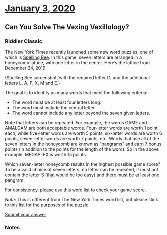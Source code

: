 # [January 3, 2020](https://fivethirtyeight.com/features/can-you-solve-the-vexing-vexillology/)
## Can You Solve The Vexing Vexillology?

### Riddler Classic

The New York Times recently launched some new word puzzles, one of which is [Spelling Bee](https://www.nytimes.com/puzzles/spelling-bee). In this game, seven letters are arranged in a honeycomb lattice, with one letter in the center. Here’s the lattice from December 24, 2019:

(Spelling Bee screenshot, with the required letter G, and the additional letters L, A, P, X, M and E.)

The goal is to identify as many words that meet the following criteria:

  - The word must be at least four letters long.
  - The word must include the central letter.
  - The word cannot include any letter beyond the seven given letters.

Note that letters can be repeated. For example, the words GAME and AMALGAM are both acceptable words. Four-letter words are worth 1 point each, while five-letter words are worth 5 points, six-letter words are worth 6 points, seven-letter words are worth 7 points, etc. Words that use all of the seven letters in the honeycomb are known as “pangrams” and earn 7 bonus points (in addition to the points for the length of the word). So in the above example, MEGAPLEX is worth 15 points.

Which seven-letter honeycomb results in the highest possible game score? To be a valid choice of seven letters, no letter can be repeated, it must not contain the letter S (that would be too easy) and there must be at least one pangram.

For consistency, please use [this word list](https://norvig.com/ngrams/enable1.txt) to check your game score.

_Note_: This is different from The New York Times word list, but please stick to this list for the purposes of the puzzle.

[Submit your answer](https://docs.google.com/forms/d/e/1FAIpQLSeD0nuarx_Ti0v9HzJrFiv1MF8OkxpWhJ2Ge-VO04FNq9TSBQ/viewform?usp=sf_link)

### Notes
